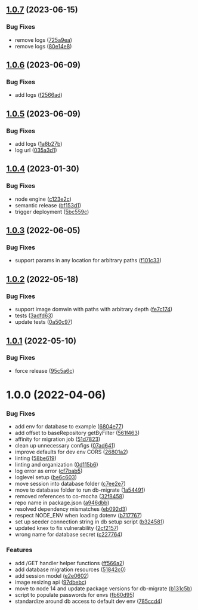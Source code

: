## [1.0.7](https://github.com/Greenstand/images-api/compare/v1.0.6...v1.0.7) (2023-06-15)


### Bug Fixes

* remove logs ([725a9ea](https://github.com/Greenstand/images-api/commit/725a9ea4736dc252b8462e8a3979ed70f4b08586))
* remove logs ([80e14e8](https://github.com/Greenstand/images-api/commit/80e14e84899b742281b92616196982bb58eb3348))

## [1.0.6](https://github.com/Greenstand/images-api/compare/v1.0.5...v1.0.6) (2023-06-09)


### Bug Fixes

* add logs ([f2566ad](https://github.com/Greenstand/images-api/commit/f2566adf2efe23bf5d41f9083a5eb0253a3d0b60))

## [1.0.5](https://github.com/Greenstand/images-api/compare/v1.0.4...v1.0.5) (2023-06-09)


### Bug Fixes

* add logs ([1a8b27b](https://github.com/Greenstand/images-api/commit/1a8b27b986c1905badc1c7fc2832fded1d89ba9a))
* log url ([035a3d1](https://github.com/Greenstand/images-api/commit/035a3d134abea58001da8e031474e299b220f8c5))

## [1.0.4](https://github.com/Greenstand/images-api/compare/v1.0.3...v1.0.4) (2023-01-30)


### Bug Fixes

* node engine ([c123e2c](https://github.com/Greenstand/images-api/commit/c123e2c5c19328de33e69afcab3c7dc60aa0e75c))
* semantic release ([bf153d1](https://github.com/Greenstand/images-api/commit/bf153d1e0b711e023afaa6275d8a6db9187322c3))
* trigger deployment ([5bc559c](https://github.com/Greenstand/images-api/commit/5bc559ca08df691e0b3cec9adf4fb30cbc87aab6))

## [1.0.3](https://github.com/Greenstand/images-api/compare/v1.0.2...v1.0.3) (2022-06-05)


### Bug Fixes

* support params in any location for arbitrary paths ([f101c33](https://github.com/Greenstand/images-api/commit/f101c33705f2f7b0c3426b6bd7f40b4748f44c51))

## [1.0.2](https://github.com/Greenstand/images-api/compare/v1.0.1...v1.0.2) (2022-05-18)


### Bug Fixes

* support image domwin with paths with arbitrary depth ([fe7c174](https://github.com/Greenstand/images-api/commit/fe7c174417ac3439c4fa82796e147b7d882442d4))
* tests ([3adfd63](https://github.com/Greenstand/images-api/commit/3adfd63fbeed3ccd1e373588ba63fa8719605c95))
* update tests ([0a50c97](https://github.com/Greenstand/images-api/commit/0a50c978d23b2cf02e59b6ac69f6c94a5ca9783a))

## [1.0.1](https://github.com/Greenstand/images-api/compare/v1.0.0...v1.0.1) (2022-05-10)


### Bug Fixes

* force release ([95c5a6c](https://github.com/Greenstand/images-api/commit/95c5a6c47e5e33f7f5140d48ae5895f665c3c703))

# 1.0.0 (2022-04-06)


### Bug Fixes

* add env for database to example ([6804e77](https://github.com/Greenstand/images-api/commit/6804e77efd3b464a92559db59bd08925f478fd5c))
* add offset to baseRepository getByFilter ([561f463](https://github.com/Greenstand/images-api/commit/561f463598abc516c7975ab4da21ea3bbe806d9f))
* affinity for migration job ([51d7823](https://github.com/Greenstand/images-api/commit/51d78235157b5f49ddd0121c9993bd99c49911eb))
* clean up unnecessary configs ([07ad641](https://github.com/Greenstand/images-api/commit/07ad641472e138d410826a09b7d80c4df6fb0526))
* improve defaults for dev env CORS ([26801a2](https://github.com/Greenstand/images-api/commit/26801a220e0dc6d2557636014301123e8af15e89))
* linting ([58be619](https://github.com/Greenstand/images-api/commit/58be6198e28b1c4fb57776b0cade594bc4215f8c))
* linting and organization ([0d115b6](https://github.com/Greenstand/images-api/commit/0d115b620a4ea2dfb4c89a1edf800cb98eb55908))
* log error as error ([cf7bab5](https://github.com/Greenstand/images-api/commit/cf7bab5cc7f50a4c54750c1073d45b5f301d15ff))
* loglevel setup ([be6c603](https://github.com/Greenstand/images-api/commit/be6c603b078da9a847595dd55c9c9a4f8315a91b))
* move session into database folder ([c7ee2e7](https://github.com/Greenstand/images-api/commit/c7ee2e7a4060ef6111bcd6471fd8f7037c9e9c09))
* move to database folder to run db-migrate ([1a54491](https://github.com/Greenstand/images-api/commit/1a544915b7fbfc250a090a0b48f5ab91e4ef0bca))
* removed references to co-mocha ([32f8458](https://github.com/Greenstand/images-api/commit/32f845870ee5262eb426099ef71c2300e2592245))
* repo name in package.json ([a946dbb](https://github.com/Greenstand/images-api/commit/a946dbb2c2c2271c3e7f7570c57f939b0fb8f2d0))
* resolved dependency mismatches ([eb092d3](https://github.com/Greenstand/images-api/commit/eb092d3431029cb9983736de2d9a36ecca2a693c))
* respect NODE_ENV when loading dotenv ([b717767](https://github.com/Greenstand/images-api/commit/b71776793d833613a5ad93b546f391017fd0558e))
* set up seeder connection string in db setup script ([b324581](https://github.com/Greenstand/images-api/commit/b324581147e09810cbbcfa53d92f3a306110525e))
* updated knex to fix vulnerability ([2cf2157](https://github.com/Greenstand/images-api/commit/2cf215742a434f292911e9a4e712a7dc1304fd73))
* wrong name for database secret ([c227764](https://github.com/Greenstand/images-api/commit/c2277647a37f1c6df8dd0d1d8952f1b1d6a74114))


### Features

* add /GET handler helper functions ([ff566a2](https://github.com/Greenstand/images-api/commit/ff566a2f065f829ee13a15aa3cf1ef9d38f66eba))
* add database migration resources ([51842c0](https://github.com/Greenstand/images-api/commit/51842c06c297a1c15657e895464e1491cdb58e49))
* add session model ([e2e0602](https://github.com/Greenstand/images-api/commit/e2e0602db86165f51fff7f5ff68457b8024f231b))
* image resizing api ([97dbebc](https://github.com/Greenstand/images-api/commit/97dbebcc7d19a691cb847d4f3b4faf21b9cbfffd))
* move to node 14 and update package versions for db-migrate ([b131c5b](https://github.com/Greenstand/images-api/commit/b131c5ba94508ef0ec757bfbc1730624e84597fc))
* script to populate passwords for envs ([fb60d95](https://github.com/Greenstand/images-api/commit/fb60d953470818bed2f3a88b39f2a15f56de226c))
* standardize around db access to default dev env ([785ccd4](https://github.com/Greenstand/images-api/commit/785ccd4884a7e754f3a6bacbc40906d751fe439d))
